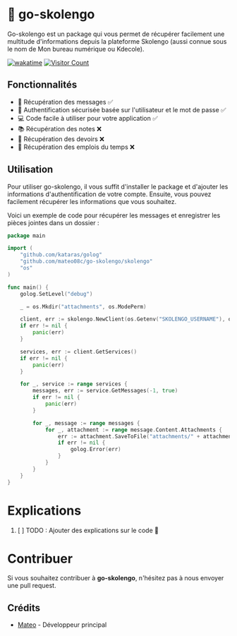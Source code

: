 # 🏫 go-skolengo

Go-skolengo est un package qui vous permet de récupérer facilement une multitude d'informations depuis la plateforme Skolengo (aussi connue sous le nom de Mon bureau numérique ou Kdecole).

[![wakatime](https://wakatime.com/badge/user/edc0f08e-3aca-4441-8b23-94a859fe119a/project/359c0ab2-2ba2-48c0-9044-5f27807f7e7c.svg)](https://wakatime.com/badge/user/edc0f08e-3aca-4441-8b23-94a859fe119a/project/359c0ab2-2ba2-48c0-9044-5f27807f7e7c)
[![Visitor Count](https://komarev.com/ghpvc/?username=go-skolengoc&style=flat)]()

## Fonctionnalités

- 💬 Récupération des messages ✅
- 🔐 Authentification sécurisée basée sur l'utilisateur et le mot de passe ✅
- 💻 Code facile à utiliser pour votre application ✅
- 📚 Récupération des notes ❌
- 📝 Récupération des devoirs ❌
- 📅 Récupération des emplois du temps ❌

## Utilisation

Pour utiliser go-skolengo, il vous suffit d'installer le package et d'ajouter les informations d'authentification de votre compte. Ensuite, vous pouvez facilement récupérer les informations que vous souhaitez.

Voici un exemple de code pour récupérer les messages et enregistrer les pièces jointes dans un dossier :
```GO
package main

import (
	"github.com/kataras/golog"
	"github.com/mateo08c/go-skolengo/skolengo"
	"os"
)

func main() {
	golog.SetLevel("debug")

	_ = os.Mkdir("attachments", os.ModePerm)

	client, err := skolengo.NewClient(os.Getenv("SKOLENGO_USERNAME"), os.Getenv("SKOLENGO_PASSWORD"))
	if err != nil {
		panic(err)
	}

	services, err := client.GetServices()
	if err != nil {
		panic(err)
	}

	for _, service := range services {
		messages, err := service.GetMessages(-1, true)
		if err != nil {
			panic(err)
		}

		for _, message := range messages {
			for _, attachment := range message.Content.Attachments {
				err := attachment.SaveToFile("attachments/" + attachment.Name + "." + attachment.Extension)
				if err != nil {
					golog.Error(err)
				}
			}
		}
	}
}
```

# Explications
1. [ ] TODO : Ajouter des explications sur le code 🥸

# Contribuer
Si vous souhaitez contribuer à **go-skolengo**, n'hésitez pas à nous envoyer une pull request.

## Crédits
- [Mateo](https://github.com/mateo08c) - Développeur principal